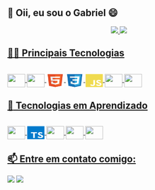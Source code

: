 ## 👋 Oii, eu sou o Gabriel :smile:
<div align="center">
  <a href="https://github.com/gabrielfelip">
  <img height="160em" src="https://github-readme-stats.vercel.app/api?username=gabrielfelip&show_icons=true&theme=dracula&include_all_commits=true&count_private=true"/>
  <img height="160em" src="https://github-readme-stats.vercel.app/api/top-langs/?username=gabrielfelip&layout=compact&langs_count=7&theme=dracula"/>
</div>
  
## 👨‍💻 Principais Tecnologias
<div style="display: inline_block"><br>
  <img align="center" height="30" width="40" src="https://icongr.am/devicon/git-original.svg?size=128&color=ffffff">
  <img align="center" height="30" width="40" src="https://cdn.jsdelivr.net/gh/devicons/devicon/icons/linux/linux-original.svg">
  <img align="center" height="30" width="40" src="https://raw.githubusercontent.com/devicons/devicon/master/icons/html5/html5-original.svg">
  <img align="center" height="30" width="40" src="https://raw.githubusercontent.com/devicons/devicon/master/icons/css3/css3-original.svg">
  <img align="center" height="30" width="40" src="https://raw.githubusercontent.com/devicons/devicon/master/icons/javascript/javascript-plain.svg">
  <img align="center" height="30" width="40" src="https://icongr.am/devicon/nodejs-original.svg?size=128&color=currentColor">
  <img align="center" height="30" width="40" src="https://icongr.am/devicon/mysql-original.svg?size=128&color=currentColor">
<div>

## :footprints: Tecnologias em Aprendizado 
<div style="display: inline_block"><br>
  <img align="center" height="30" width="40" src="https://cdn.jsdelivr.net/gh/devicons/devicon/icons/flutter/flutter-original.svg">
  <img align="center" height="30" width="40" src="https://raw.githubusercontent.com/devicons/devicon/master/icons/typescript/typescript-plain.svg">
  <img align="center" height="30" width="40" src="https://icongr.am/devicon/mongodb-original-wordmark.svg?size=128&color=currentColor">
  <img align="center" height="30" width="40" src="https://icongr.am/devicon/react-original.svg?size=128&color=currentColor">
  <img align="center" height="30" width="40" src="https://icongr.am/devicon/docker-original-wordmark.svg?size=128&color=ffffff" />
<div>
  
## 📫 Entre em contato comigo:
<div>
<a href="https://www.linkedin.com/in/gabrielfelip" target="_blank"><img src="https://img.shields.io/badge/-LinkedIn-%230077B5?style=for-the-badge&logo=linkedin&logoColor=white" target="_blank"></a> 
<a href = "mailto:gabrielfelipe3213@gmail.com"><img src="https://img.shields.io/badge/-Gmail-%23333?style=for-the-badge&logo=gmail&logoColor=white" target="_blank"></a>
</div>




